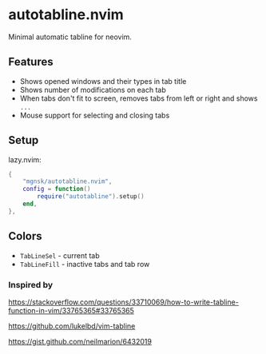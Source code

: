 # autotabline.nvim

Minimal automatic tabline for neovim.

## Features
* Shows opened windows and their types in tab title
* Shows number of modifications on each tab
* When tabs don't fit to screen, removes tabs from left or right and shows `...`
* Mouse support for selecting and closing tabs

## Setup

lazy.nvim:
```lua
{
	"mgnsk/autotabline.nvim",
	config = function()
		require("autotabline").setup()
	end,
},
```

## Colors
* `TabLineSel` - current tab
* `TabLineFill` - inactive tabs and tab row

### Inspired by

https://stackoverflow.com/questions/33710069/how-to-write-tabline-function-in-vim/33765365#33765365

https://github.com/lukelbd/vim-tabline

https://gist.github.com/neilmarion/6432019
